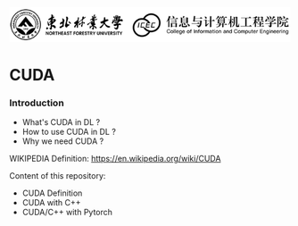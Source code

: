 <img src="/pics/logo.png" width="950px"> 


# CUDA

### Introduction
- What's CUDA in DL ?
- How to use CUDA in DL ?
- Why we need CUDA ?

WIKIPEDIA Definition: https://en.wikipedia.org/wiki/CUDA

Content of this repository:

- CUDA Definition
- CUDA with C++
- CUDA/C++ with Pytorch






